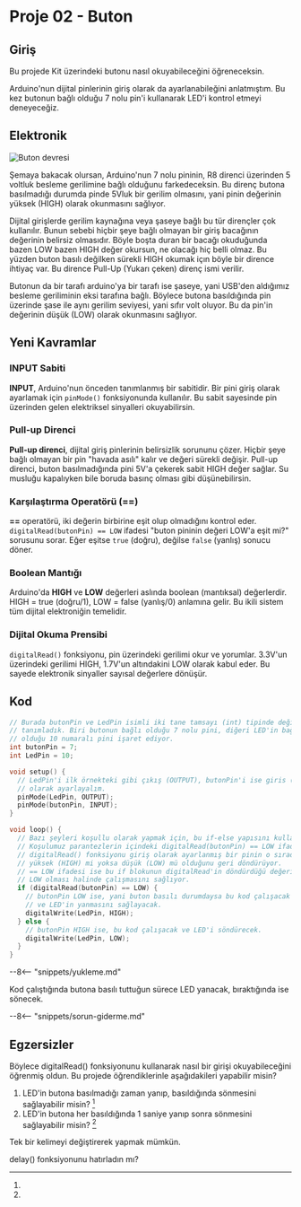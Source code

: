 # Proje 02 - Buton

## Giriş

Bu projede Kit üzerindeki butonu nasıl okuyabileceğini öğreneceksin.

Arduino'nun dijital pinlerinin giriş olarak da ayarlanabileğini anlatmıştım. Bu 
kez butonun bağlı olduğu 7 nolu pin'i kullanarak LED'i kontrol etmeyi deneyeceğiz.

## Elektronik 

<img src="../images/buton.svg" alt="Buton devresi">

Şemaya bakacak olursan, Arduino'nun 7 nolu pininin, R8 direnci üzerinden 5 voltluk
besleme gerilimine bağlı olduğunu farkedeceksin. Bu direnç butona basılmadığı durumda
pinde 5Vluk bir gerilim olmasını, yani pinin değerinin yüksek (HIGH) olarak okunmasını
sağlıyor. 

Dijital girişlerde gerilim kaynağına veya şaseye bağlı bu tür dirençler çok kullanılır. Bunun sebebi hiçbir şeye bağlı olmayan bir giriş bacağının değerinin belirsiz olmasıdır. Böyle boşta duran bir bacağı okuduğunda bazen LOW bazen HIGH değer okursun, ne olacağı hiç belli olmaz. Bu yüzden buton basılı değilken sürekli HIGH okumak içın böyle bir dirence ihtiyaç var. Bu dirence Pull-Up (Yukarı çeken) direnç ismi verilir.

Butonun da bir tarafı arduino'ya bir tarafı ise şaseye, yani USB'den aldığımız
besleme geriliminin eksi tarafına bağlı. Böylece butona basıldığında pin üzerinde
şase ile aynı gerilim seviyesi, yani sıfır volt oluyor. Bu da pin'in değerinin düşük
(LOW) olarak okunmasını sağlıyor.

## Yeni Kavramlar

### INPUT Sabiti
**INPUT**, Arduino'nun önceden tanımlanmış bir sabitidir. Bir pini giriş olarak ayarlamak için `pinMode()` fonksiyonunda kullanılır. Bu sabit sayesinde pin üzerinden gelen elektriksel sinyalleri okuyabilirsin.

### Pull-up Direnci 
**Pull-up direnci**, dijital giriş pinlerinin belirsizlik sorununu çözer. Hiçbir şeye bağlı olmayan bir pin "havada asılı" kalır ve değeri sürekli değişir. Pull-up direnci, buton basılmadığında pini 5V'a çekerek sabit HIGH değer sağlar. Su musluğu kapalıyken bile boruda basınç olması gibi düşünebilirsin.

### Karşılaştırma Operatörü (==)
**==** operatörü, iki değerin birbirine eşit olup olmadığını kontrol eder. `digitalRead(butonPin) == LOW` ifadesi "buton pininin değeri LOW'a eşit mi?" sorusunu sorar. Eğer eşitse `true` (doğru), değilse `false` (yanlış) sonucu döner.

### Boolean Mantığı
Arduino'da **HIGH** ve **LOW** değerleri aslında boolean (mantıksal) değerlerdir. HIGH = true (doğru/1), LOW = false (yanlış/0) anlamına gelir. Bu ikili sistem tüm dijital elektroniğin temelidir.

### Dijital Okuma Prensibi
`digitalRead()` fonksiyonu, pin üzerindeki gerilimi okur ve yorumlar. 3.3V'un üzerindeki gerilimi HIGH, 1.7V'un altındakini LOW olarak kabul eder. Bu sayede elektronik sinyaller sayısal değerlere dönüşür.

## Kod

``` c
// Burada butonPin ve LedPin isimli iki tane tamsayı (int) tipinde değişken
// tanımladık. Biri butonun bağlı olduğu 7 nolu pini, diğeri LED'in bağlı
// olduğu 10 numaralı pini işaret ediyor.
int butonPin = 7;
int LedPin = 10;

void setup() {
  // LedPin'i ilk örnekteki gibi çıkış (OUTPUT), butonPin'i ise giris (INPUT)
  // olarak ayarlayalım.
  pinMode(LedPin, OUTPUT);
  pinMode(butonPin, INPUT);
}

void loop() {
  // Bazı şeyleri koşullu olarak yapmak için, bu if-else yapısını kullanıyoruz.
  // Koşulumuz parantezlerin içindeki digitalRead(butonPin) == LOW ifadesi
  // digitalRead() fonksiyonu giriş olarak ayarlanmış bir pinin o sırada
  // yüksek (HIGH) mi yoksa düşük (LOW) mü olduğunu geri döndürüyor.
  // == LOW ifadesi ise bu if blokunun digitalRead'in döndürdüğü değerin 
  // LOW olması halinde çalışmasını sağlıyor.
  if (digitalRead(butonPin) == LOW) {
    // butonPin LOW ise, yani buton basılı durumdaysa bu kod çalışacak 
    // ve LED'in yanmasını sağlayacak.
    digitalWrite(LedPin, HIGH);
  } else {
    // butonPin HIGH ise, bu kod çalışacak ve LED'i söndürecek.
    digitalWrite(LedPin, LOW);
  }
}
```

--8<-- "snippets/yukleme.md"

Kod çalıştığında butona basılı tuttuğun sürece LED yanacak, bıraktığında ise sönecek. 

--8<-- "snippets/sorun-giderme.md"

## Egzersizler

Böylece digitalRead() fonksiyonunu kullanarak nasıl bir girişi okuyabileceğini
öğrenmiş oldun. Bu projede öğrendiklerinle aşağıdakileri yapabilir misin?

1. LED'in butona basılmadığı zaman yanıp, basıldığında sönmesini sağlayabilir misin? [^1]
2. LED'in butona her basıldığında 1 saniye yanıp sonra sönmesini sağlayabilir misin? [^2]

[^1]:
  Tek bir kelimeyi değiştirerek yapmak mümkün.

[^2]:
  delay() fonksiyonunu hatırladın mı?


